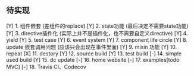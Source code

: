 ## 待实现
[Y] 1. 组件嵌套 (差组件的replace)
[Y] 2. state功能 (最后决定不需要state功能)
[Y] 3. directive插件化 (实际上并不是插件化，也不需要自定义directive)
[Y] 4. yield
[Y] 5. test case
[Y] 6. event system
[Y] 7. component life circle
[Y] 8. update 嵌套调用问题 (应该只会出现在事件里面)
[Y] 9. mixin 功能
[Y] 10. repeat
[X] 11. destory
[Y] 12. source build
[Y] 13. test build
[-] 14. simple used build
[Y] 15. dc update
[-] 16. home website
[-] 17. examples[todo MVC]
[-] 18. Travis CI、Codecov
